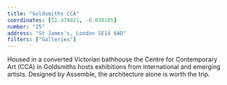 ```yaml
---
title: "Goldsmiths CCA"
coordinates: [51.474821, -0.038105]
number: "25"
address: "St James's, London SE14 6AD"
filters: ["Galleries"]
---
```


Housed in a converted Victorian bathhouse the Centre for Contemporary Art (CCA) in Goldsmiths hosts exhibitions from international and emerging artists. Designed by Assemble, the architecture alone is worth the trip.
